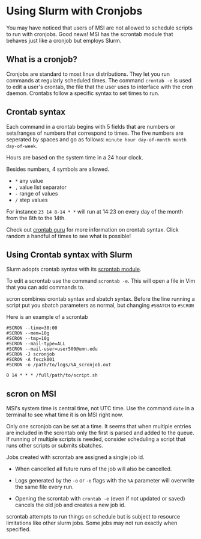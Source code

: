 # Using Slurm with Cronjobs

You may have noticed that users of MSI are not allowed to schedule scripts to run with cronjobs. 
Good news! MSI has the scrontab module that behaves just like a cronjob but employs Slurm.

## What is a cronjob?

Cronjobs are standard to most linux distributions. They let you run commands at regularly scheduled times. The command `crontab -e` is used to edit a user's crontab, the file that the user uses to interface with the cron daemon. Crontabs follow a specific syntax to set times to run.

## Crontab syntax

Each command in a crontab begins with 5 fields that are numbers or sets/ranges of numbers that correspond to times.
The five numbers are seperated by spaces and go as follows: `minute hour day-of-month month day-of-week`.

Hours are based on the system time in a 24 hour clock.

Besides numbers, 4 symbols are allowed. 
- `*`	any value
- `,`	value list separator
- `-`	range of values
- `/`	step values

For instance `23 14 8-14 * *` will run at 14:23 on every day of the month from the 8th to the 14th. 

Check out [crontab guru](https://crontab.guru/) for more information on crontab syntax. Click random a handful of times to see what is possible!

## Using Crontab syntax with Slurm

Slurm adopts crontab syntax with its [scrontab module](https://slurm.schedmd.com/scrontab.html). 

To edit a scrontab use the command `scrontab -e`. This will open a file in Vim that you can add commands to.

scron combines crontab syntax and sbatch syntax. Before the line running a script put you sbatch parameters as normal, but changing `#SBATCH` to `#SCRON`

Here is an example of a scrontab

    #SCRON --time=30:00
    #SCRON --mem=10g
    #SCRON --tmp=10g
    #SCRON --mail-type=ALL  
    #SCRON --mail-user=user500@umn.edu
    #SCRON -J scronjob
    #SCRON -A feczk001
    #SCRON -o /path/to/logs/%A_scronjob.out

    0 14 * * * /full/path/to/script.sh

## scron on MSI

MSI's system time is central time, not UTC time. Use the command `date` in a terminal to see what time it is on MSI right now.

Only one scronjob can be set at a time. It seems that when multiple entries are included in the scrontab only the first is parsed and added to the queue. If running of multiple scripts is needed, consider scheduling a script that runs other scripts or submits sbatches. 

Jobs created with scrontab are assigned a single job id.

* When cancelled all future runs of the job will also be cancelled.

* Logs generated by the `-o` or `-e` flags with the `%A` parameter will overwrite the same file every run.

* Opening the scrontab with `crontab -e` (even if not updated or saved) cancels the old job and creates a new job id.


scrontab attempts to run things on schedule but is subject to resource limitations like other slurm jobs. Some jobs may not run exactly when specified.